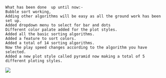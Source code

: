 	What has been done  up until now:-
	Bubble sort working,
	Adding other algorithms will be easy as all the ground work has been set up.
	Added dropdown menu to select for bar and dots
	Different color palate added for the plot styles.
	Added all the basic sorting algorithms.
	Added a feature to sort colors.
	Added a total of 14 sorting algorithms.
    Now the play speed changes according to the algorithm you have selected.
	Added a new plot style called pyramid now making a total of 5 different ploting styles.

![](images/vid.gif)
